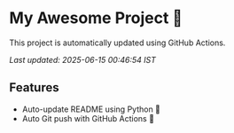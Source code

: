 # My Awesome Project 🚀

This project is automatically updated using GitHub Actions.

_Last updated: 2025-06-15 00:46:54 IST_

## Features
- Auto-update README using Python 🐍
- Auto Git push with GitHub Actions 🤖

